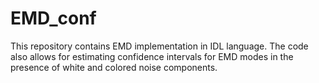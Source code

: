 # EMD_conf
This repository contains EMD implementation in IDL language.
The code also allows for estimating confidence intervals for EMD modes in the presence of white and colored noise components.
